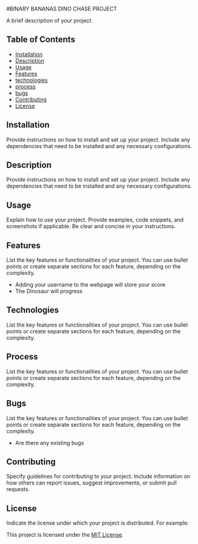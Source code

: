 #BINARY BANANAS DINO CHASE PROJECT

A brief description of your project.

## Table of Contents

- [Installation](#installation)
- [Description](#description)
- [Usage](#usage)
- [Features](#features)
- [technologies](#technologies)
- [process](#process)
- [bugs](#bugs)
- [Contributing](#contributing)
- [License](#license)

## Installation

Provide instructions on how to install and set up your project. Include any dependencies that need to be installed and any necessary configurations.

## Description

Provide instructions on how to install and set up your project. Include any dependencies that need to be installed and any necessary configurations.

## Usage

Explain how to use your project. Provide examples, code snippets, and screenshots if applicable. Be clear and concise in your instructions.

## Features

List the key features or functionalities of your project. You can use bullet points or create separate sections for each feature, depending on the complexity.

- Adding your username to the webpage will store your score
- The Dinosaur will progress 

## Technologies

List the key features or functionalities of your project. You can use bullet points or create separate sections for each feature, depending on the complexity.

## Process

List the key features or functionalities of your project. You can use bullet points or create separate sections for each feature, depending on the complexity.

## Bugs

List the key features or functionalities of your project. You can use bullet points or create separate sections for each feature, depending on the complexity.
- Are there any existing bugs

## Contributing

Specify guidelines for contributing to your project. Include information on how others can report issues, suggest improvements, or submit pull requests.

## License

Indicate the license under which your project is distributed. For example:

This project is licensed under the [MIT License](https://opensource.org/licenses/MIT).
